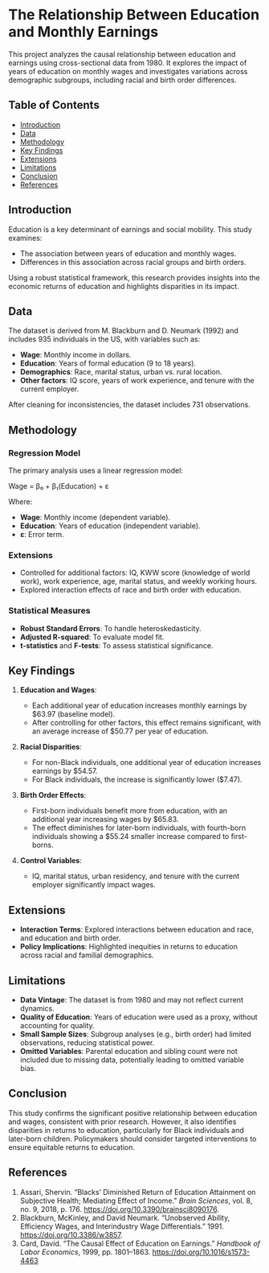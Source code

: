# The Relationship Between Education and Monthly Earnings

This project analyzes the causal relationship between education and earnings using cross-sectional data from 1980. It explores the impact of years of education on monthly wages and investigates variations across demographic subgroups, including racial and birth order differences.

## Table of Contents
- [Introduction](#introduction)
- [Data](#data)
- [Methodology](#methodology)
- [Key Findings](#key-findings)
- [Extensions](#extensions)
- [Limitations](#limitations)
- [Conclusion](#conclusion)
- [References](#references)

## Introduction
Education is a key determinant of earnings and social mobility. This study examines:
- The association between years of education and monthly wages.
- Differences in this association across racial groups and birth orders.

Using a robust statistical framework, this research provides insights into the economic returns of education and highlights disparities in its impact.

## Data
The dataset is derived from M. Blackburn and D. Neumark (1992) and includes 935 individuals in the US, with variables such as:
- **Wage**: Monthly income in dollars.
- **Education**: Years of formal education (9 to 18 years).
- **Demographics**: Race, marital status, urban vs. rural location.
- **Other factors**: IQ score, years of work experience, and tenure with the current employer.

After cleaning for inconsistencies, the dataset includes 731 observations.

## Methodology
### Regression Model
The primary analysis uses a linear regression model:

Wage = β₀ + β₁(Education) + ε


Where:
- **Wage**: Monthly income (dependent variable).
- **Education**: Years of education (independent variable).
- **ε**: Error term.

### Extensions
- Controlled for additional factors: IQ, KWW score (knowledge of world work), work experience, age, marital status, and weekly working hours.
- Explored interaction effects of race and birth order with education.

### Statistical Measures
- **Robust Standard Errors**: To handle heteroskedasticity.
- **Adjusted R-squared**: To evaluate model fit.
- **t-statistics** and **F-tests**: To assess statistical significance.

## Key Findings
1. **Education and Wages**:
   - Each additional year of education increases monthly earnings by $63.97 (baseline model).
   - After controlling for other factors, this effect remains significant, with an average increase of $50.77 per year of education.

2. **Racial Disparities**:
   - For non-Black individuals, one additional year of education increases earnings by $54.57.
   - For Black individuals, the increase is significantly lower ($7.47).

3. **Birth Order Effects**:
   - First-born individuals benefit more from education, with an additional year increasing wages by $65.83.
   - The effect diminishes for later-born individuals, with fourth-born individuals showing a $55.24 smaller increase compared to first-borns.

4. **Control Variables**:
   - IQ, marital status, urban residency, and tenure with the current employer significantly impact wages.

## Extensions
- **Interaction Terms**: Explored interactions between education and race, and education and birth order.
- **Policy Implications**: Highlighted inequities in returns to education across racial and familial demographics.

## Limitations
- **Data Vintage**: The dataset is from 1980 and may not reflect current dynamics.
- **Quality of Education**: Years of education were used as a proxy, without accounting for quality.
- **Small Sample Sizes**: Subgroup analyses (e.g., birth order) had limited observations, reducing statistical power.
- **Omitted Variables**: Parental education and sibling count were not included due to missing data, potentially leading to omitted variable bias.

## Conclusion
This study confirms the significant positive relationship between education and wages, consistent with prior research. However, it also identifies disparities in returns to education, particularly for Black individuals and later-born children. Policymakers should consider targeted interventions to ensure equitable returns to education.

## References
1. Assari, Shervin. “Blacks’ Diminished Return of Education Attainment on Subjective Health; Mediating Effect of Income.” *Brain Sciences*, vol. 8, no. 9, 2018, p. 176. https://doi.org/10.3390/brainsci8090176.
2. Blackburn, McKinley, and David Neumark. “Unobserved Ability, Efficiency Wages, and Interindustry Wage Differentials.” 1991. https://doi.org/10.3386/w3857.
3. Card, David. “The Causal Effect of Education on Earnings.” *Handbook of Labor Economics*, 1999, pp. 1801–1863. https://doi.org/10.1016/s1573-4463
